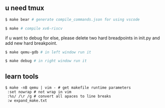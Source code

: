 ## u need tmux

```bash
$ make bear # generate compile_commands.json for using vscode 
```
```bash
$ make # compile xv6-riscv
```
if u want to debug for else, please delete two hard breadpoints in init.py and add new hard breakpoint.
```bash
$ make qemu-gdb # in left window run it
```
```bash
$ make debug # in right window run it
```
## learn tools
```
$ make -nB qemu | vim - # get makefile runtime parameters
 :set nowrap # not wrap in vim 
 :%s/ /\r /g # convert all apaces to line breaks
 :w expand_make.txt
```
